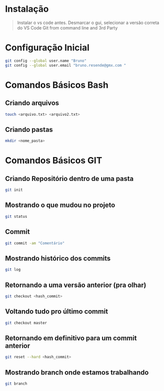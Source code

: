 # Instalação

>Instalar o vs code antes. 
>Desmarcar o gui, selecionar a versão correta do VS Code
>Git from command line and 3rd Party

# Configuração Inicial
```bash 
git config --global user.name "Bruno"
git config --global user.email "bruno.resende@gmx.com "

```
# Comandos Básicos Bash
## Criando arquivos

```bash
touch <arquivo.txt> <arquivo2.txt>
```

## Criando pastas
```bash
mkdir <nome_pasta>
```


# Comandos Básicos GIT
## Criando Repositório dentro de uma pasta

```bash
git init
```

## Mostrando o que mudou no projeto
```bash
git status
```

## Commit
```bash
git commit -am "Comentário" 
```

## Mostrando histórico dos commits

```bash
git log
```

## Retornando a uma versão anterior (pra olhar) 
```bash
git checkout <hash_commit>
```

## Voltando tudo pro último commit
```bash
git checkout master
```

## Retornando em definitivo para um commit anterior
```bash
git reset --hard <hash_commit>
```

## Mostrando branch onde estamos trabalhando
```bash
git branch
```
